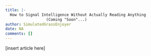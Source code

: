 ```yaml
---
title: |-
  How to Signal Intelligence Without Actually Reading Anything
                  (Coming "Soon"...)
author: SimulatedGrassEnjoyer
date: NA
comments: []
---
```


[insert article here]